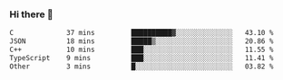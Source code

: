 ### Hi there 👋

<!--
**WShiBin/WShiBin** is a ✨ _special_ ✨ repository because its `README.md` (this file) appears on your GitHub profile.

Here are some ideas to get you started:

- 🔭 I’m currently working on ...
- 🌱 I’m currently learning ...
- 👯 I’m looking to collaborate on ...
- 🤔 I’m looking for help with ...
- 💬 Ask me about ...
- 📫 How to reach me: ...
- 😄 Pronouns: ...
- ⚡ Fun fact: ...
-->

<!--START_SECTION:waka-->

```txt
C             37 mins         ██████████▓░░░░░░░░░░░░░░   43.10 %
JSON          18 mins         █████▒░░░░░░░░░░░░░░░░░░░   20.86 %
C++           10 mins         ███░░░░░░░░░░░░░░░░░░░░░░   11.55 %
TypeScript    9 mins          ███░░░░░░░░░░░░░░░░░░░░░░   11.41 %
Other         3 mins          █░░░░░░░░░░░░░░░░░░░░░░░░   03.82 %
```

<!--END_SECTION:waka-->
